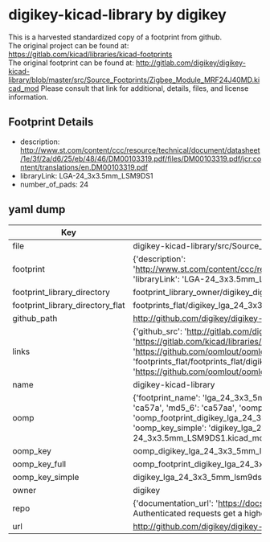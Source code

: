 # digikey-kicad-library by digikey  
This is a harvested standardized copy of a footprint from github.  
The original project can be found at:  
https://gitlab.com/kicad/libraries/kicad-footprints  
The original footprint can be found at:
http://gitlab.com/digikey/digikey-kicad-library/blob/master/src/Source_Footprints/Zigbee_Module_MRF24J40MD.kicad_mod
Please consult that link for additional, details, files, and license information.  
## Footprint Details
* description: http://www.st.com/content/ccc/resource/technical/document/datasheet/1e/3f/2a/d6/25/eb/48/46/DM00103319.pdf/files/DM00103319.pdf/jcr:content/translations/en.DM00103319.pdf  
* libraryLink: LGA-24_3x3.5mm_LSM9DS1  
* number_of_pads: 24  
## yaml dump  
| Key | Value |  
| --- | --- |  
| file | digikey-kicad-library/src/Source_Footprints/LGA-24_3x3.5mm_LSM9DS1.kicad_mod |  
| footprint | {'description': 'http://www.st.com/content/ccc/resource/technical/document/datasheet/1e/3f/2a/d6/25/eb/48/46/DM00103319.pdf/files/DM00103319.pdf/jcr:content/translations/en.DM00103319.pdf', 'libraryLink': 'LGA-24_3x3.5mm_LSM9DS1', 'number_of_pads': 24} |  
| footprint_library_directory | footprint_library_owner/digikey_digikey-kicad-library |  
| footprint_library_directory_flat | footprints_flat/digikey_lga_24_3x3_5mm_lsm9ds1_lga_24_3x3_5mm_lsm9ds1/working |  
| github_path | http://github.com/digikey/digikey-kicad-library/blob/master/src/Source_Footprints/LGA-24_3x3.5mm_LSM9DS1.kicad_mod |  
| links | {'github_src': 'http://gitlab.com/digikey/digikey-kicad-library/blob/master/src/Source_Footprints/Zigbee_Module_MRF24J40MD.kicad_mod', 'github_src_repo': 'https://gitlab.com/kicad/libraries/kicad-footprints', 'oomp_bot': 'footprints/digikey_lga_24_3x3_5mm_lsm9ds1_lga_24_3x3_5mm_lsm9ds1/working', 'oomp_bot_github': 'https://github.com/oomlout/oomlout_oomp_footprint_bot/tree/main/footprints/digikey_lga_24_3x3_5mm_lsm9ds1_lga_24_3x3_5mm_lsm9ds1/working', 'oomp_src_flat': 'footprints_flat/footprints_flat/digikey_lga_24_3x3_5mm_lsm9ds1_lga_24_3x3_5mm_lsm9ds1/working', 'oomp_src_flat_github': 'https://github.com/oomlout/oomlout_oomp_footprint_src/tree/main/footprints_flat/digikey_lga_24_3x3_5mm_lsm9ds1_lga_24_3x3_5mm_lsm9ds1/working'} |  
| name | digikey-kicad-library |  
| oomp | {'footprint_name': 'lga_24_3x3_5mm_lsm9ds1', 'library_name': 'lga_24_3x3_5mm_lsm9ds1_kicad_mod', 'md5': 'ca57aac3c625745388ae9a5fc93f8c17', 'md5_10': 'ca57aac3c6', 'md5_5': 'ca57a', 'md5_6': 'ca57aa', 'oomp_key': 'oomp_digikey_lga_24_3x3_5mm_lsm9ds1_lga_24_3x3_5mm_lsm9ds1', 'oomp_key_extra': 'oomp_footprint_digikey_lga_24_3x3_5mm_lsm9ds1_lga_24_3x3_5mm_lsm9ds1', 'oomp_key_full': 'oomp_footprint_digikey_lga_24_3x3_5mm_lsm9ds1_lga_24_3x3_5mm_lsm9ds1_ca57aa', 'oomp_key_simple': 'digikey_lga_24_3x3_5mm_lsm9ds1_lga_24_3x3_5mm_lsm9ds1', 'original_filename': 'digikey-kicad-library/src/Source_Footprints/LGA-24_3x3.5mm_LSM9DS1.kicad_mod', 'owner_name': 'digikey'} |  
| oomp_key | oomp_digikey_lga_24_3x3_5mm_lsm9ds1_lga_24_3x3_5mm_lsm9ds1 |  
| oomp_key_full | oomp_footprint_digikey_lga_24_3x3_5mm_lsm9ds1_lga_24_3x3_5mm_lsm9ds1 |  
| oomp_key_simple | digikey_lga_24_3x3_5mm_lsm9ds1_lga_24_3x3_5mm_lsm9ds1 |  
| owner | digikey |  
| repo | {'documentation_url': 'https://docs.github.com/rest/overview/resources-in-the-rest-api#rate-limiting', 'message': "API rate limit exceeded for 84.66.173.59. (But here's the good news: Authenticated requests get a higher rate limit. Check out the documentation for more details.)"} |  
| url | http://github.com/digikey/digikey-kicad-library |  

